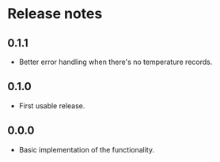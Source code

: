 # Release notes

## 0.1.1

* Better error handling when there's no temperature records.

## 0.1.0

* First usable release.

## 0.0.0

* Basic implementation of the functionality.
